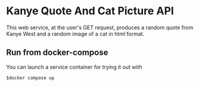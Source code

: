 # Kanye Quote And Cat Picture API
This web service, at the user's GET request, produces a random quote from Kanye West and a random image of a cat in html format.
## Run from docker-compose
You can launch a service container for trying it out with

    $docker compose up